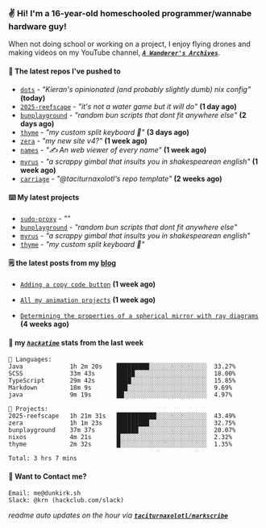 ### ✌️ Hi! I'm a 16-year-old homeschooled programmer/wannabe hardware guy!

When not doing school or working on a project, I enjoy flying drones and making videos on my YouTube channel, [**_`A Wanderer's Archives`_**](https://youtube.com/@wanderer.archives).

#### 👷 The latest repos I've pushed to

- [`dots`](https://github.com/taciturnaxolotl/dots) - _"Kieran's opinionated (and probably slightly dumb) nix config"_ **(today)**
- [`2025-reefscape`](https://github.com/df1317/2025-reefscape) - _"it's not a water game but it will do"_ **(1 day ago)**
- [`bunplayground`](https://github.com/taciturnaxolotl/bunplayground) - _"random bun scripts that dont fit anywhere else"_ **(2 days ago)**
- [`thyme`](https://github.com/taciturnaxolotl/thyme) - _"my custom split keyboard 🫶"_ **(3 days ago)**
- [`zera`](https://github.com/taciturnaxolotl/zera) - _"my new site v4?"_ **(1 week ago)**
- [`names`](https://github.com/aramshiva/names) - _"✍️ An web viewer of every name"_ **(1 week ago)**
- [`myrus`](https://github.com/taciturnaxolotl/myrus) - _"a scrappy gimbal that insults you in shakespearean english"_ **(1 week ago)**
- [`carriage`](https://github.com/taciturnaxolotl/carriage) - _"@taciturnaxolotl's repo template"_ **(2 weeks ago)**

#### ⌨️ My latest projects

- [`sudo-proxy`](https://github.com/taciturnaxolotl/sudo-proxy) - _""_
- [`bunplayground`](https://github.com/taciturnaxolotl/bunplayground) - _"random bun scripts that dont fit anywhere else"_
- [`myrus`](https://github.com/taciturnaxolotl/myrus) - _"a scrappy gimbal that insults you in shakespearean english"_
- [`thyme`](https://github.com/taciturnaxolotl/thyme) - _"my custom split keyboard 🫶"_

#### 🗒️ the latest posts from my [blog](https://dunkirk.sh)

- [`Adding a copy code button`](https://dunkirk.sh/blog/adding-a-copy-button/) **(1 week ago)**

- [`All my animation projects`](https://dunkirk.sh/blog/my-animations/) **(1 week ago)**

- [`Determining the properties of a spherical mirror with ray diagrams`](https://dunkirk.sh/blog/spherical-ray-diagrams/) **(4 weeks ago)**



#### 📡 my [_`hackatime`_](https://waka.hackclub.com) stats from the last week

```text
💾 Languages:
Java             1h 2m 20s    █████████░░░░░░░░░░░░░░░░  33.27%
SCSS             33m 43s      █████░░░░░░░░░░░░░░░░░░░░  18.00%
TypeScript       29m 42s      ████░░░░░░░░░░░░░░░░░░░░░  15.85%
Markdown         18m 9s       ███░░░░░░░░░░░░░░░░░░░░░░  9.69%
java             9m 19s       ██░░░░░░░░░░░░░░░░░░░░░░░  4.97%

💼 Projects:
2025-reefscape   1h 21m 31s   ███████████░░░░░░░░░░░░░░  43.49%
zera             1h 1m 23s    █████████░░░░░░░░░░░░░░░░  32.75%
bunplayground    37m 37s      ██████░░░░░░░░░░░░░░░░░░░  20.07%
nixos            4m 21s       █░░░░░░░░░░░░░░░░░░░░░░░░  2.32%
thyme            2m 32s       █░░░░░░░░░░░░░░░░░░░░░░░░  1.35%

Total: 3 hrs 7 mins
```

#### 📮 Want to Contact me?

```text
Email: me@dunkirk.sh
Slack: @krn (hackclub.com/slack)
```

_readme auto updates on the hour via [**`taciturnaxolotl/markscribe`**](https://github.com/taciturnaxolotl/markscribe)_
